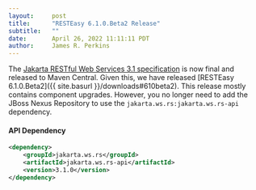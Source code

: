 ```yaml
---
layout:     post
title:      "RESTEasy 6.1.0.Beta2 Release"
subtitle:   ""
date:       April 26, 2022 11:11:11 PDT
author:     James R. Perkins
---
```


The [Jakarta RESTful Web Services 3.1 specification](https://jakarta.ee/specifications/restful-ws/3.1/) is now final 
and released to Maven Central. Given this, we have released [RESTEasy 6.1.0.Beta2]({{ site.basurl }}/downloads#610beta2). 
This release mostly contains component upgrades. However, you no longer need to add the JBoss Nexus Repository to use the 
`jakarta.ws.rs:jakarta.ws.rs-api` dependency.

#### API Dependency
```xml
<dependency>
    <groupId>jakarta.ws.rs</groupId>
    <artifactId>jakarta.ws.rs-api</artifactId>
    <version>3.1.0</version>
</dependency>
```
